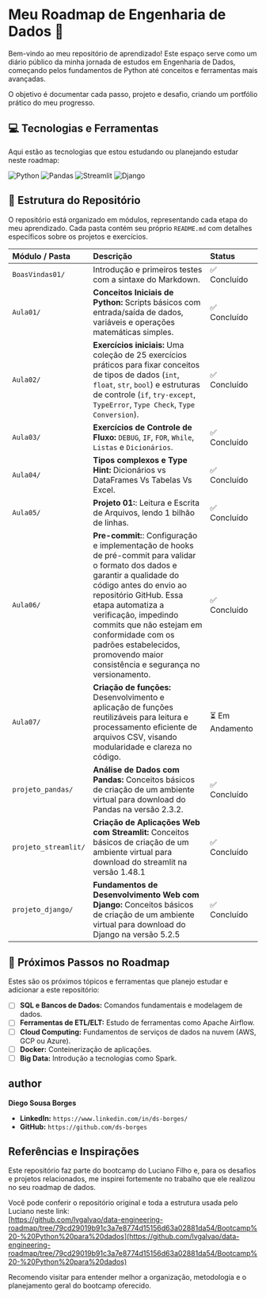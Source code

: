 # Meu Roadmap de Engenharia de Dados 🚀

Bem-vindo ao meu repositório de aprendizado! Este espaço serve como um diário público da minha jornada de estudos em Engenharia de Dados, começando pelos fundamentos de Python até conceitos e ferramentas mais avançadas.

O objetivo é documentar cada passo, projeto e desafio, criando um portfólio prático do meu progresso.

## 💻 Tecnologias e Ferramentas

Aqui estão as tecnologias que estou estudando ou planejando estudar neste roadmap:

![Python](https://img.shields.io/badge/Python-3776AB?style=for-the-badge&logo=python&logoColor=white)
![Pandas](https://img.shields.io/badge/Pandas-150458?style=for-the-badge&logo=pandas&logoColor=white)
![Streamlit](https://img.shields.io/badge/Streamlit-FF4B4B?style=for-the-badge&logo=streamlit&logoColor=white)
![Django](https://img.shields.io/badge/Django-092E20?style=for-the-badge&logo=django&logoColor=white)
## 📂 Estrutura do Repositório

O repositório está organizado em módulos, representando cada etapa do meu aprendizado. Cada pasta contém seu próprio `README.md` com detalhes específicos sobre os projetos e exercícios.

| Módulo / Pasta | Descrição | Status |
| :--- | :--- | :--- |
| `BoasVindas01/` | Introdução e primeiros testes com a sintaxe do Markdown. | ✅ Concluído |
| `Aula01/` | **Conceitos Iniciais de Python:** Scripts básicos com entrada/saída de dados, variáveis e operações matemáticas simples. | ✅ Concluído |
| `Aula02/` |  **Exercícios iniciais:** Uma coleção de 25 exercícios práticos para fixar conceitos de tipos de dados (`int`, `float`, `str`, `bool`) e estruturas de controle (`if`, `try-except`, `TypeError`, `Type Check`, `Type Conversion`). | ✅ Concluído |
| `Aula03/` | **Exercícios de Controle de Fluxo:** `DEBUG`, `IF`, `FOR`, `While`, `Listas` e `Dicionários`. | ✅ Concluído |
| `Aula04/` | **Tipos complexos e Type Hint:** Dicionários vs DataFrames Vs Tabelas Vs Excel. | ✅ Concluído |
| `Aula05/` | **Projeto 01:**: Leitura e Escrita de Arquivos, lendo 1 bilhão de linhas. | ✅ Concluído |
| `Aula06/` | **Pre-commit:**: Configuração e implementação de hooks de pré-commit para validar o formato dos dados e garantir a qualidade do código antes do envio ao repositório GitHub. Essa etapa automatiza a verificação, impedindo commits que não estejam em conformidade com os padrões estabelecidos, promovendo maior consistência e segurança no versionamento. | ✅ Concluído |
| `Aula07/` | **Criação de funções:** Desenvolvimento e aplicação de funções reutilizáveis para leitura e processamento eficiente de arquivos CSV, visando modularidade e clareza no código. | ⏳ Em Andamento |
| `projeto_pandas/` | **Análise de Dados com Pandas:** Conceitos básicos de criação de um ambiente virtual para download do Pandas na versão 2.3.2. | ✅ Concluído |
| `projeto_streamlit/` | **Criação de Aplicações Web com Streamlit:** Conceitos básicos de criação de um ambiente virtual para download do streamlit na versão 1.48.1 |  ✅ Concluído  |
| `projeto_django/` | **Fundamentos de Desenvolvimento Web com Django:**  Conceitos básicos de criação de um ambiente virtual para download do Django na versão 5.2.5 |  ✅ Concluído  |

## 🎯 Próximos Passos no Roadmap

Estes são os próximos tópicos e ferramentas que planejo estudar e adicionar a este repositório:

- [ ] **SQL e Bancos de Dados:** Comandos fundamentais e modelagem de dados.
- [ ] **Ferramentas de ETL/ELT:** Estudo de ferramentas como Apache Airflow.
- [ ] **Cloud Computing:** Fundamentos de serviços de dados na nuvem (AWS, GCP ou Azure).
- [ ] **Docker:** Conteinerização de aplicações.
- [ ] **Big Data:** Introdução a tecnologias como Spark.

## author

**Diego Sousa Borges**

* **LinkedIn:** `https://www.linkedin.com/in/ds-borges/`
* **GitHub:** `https://github.com/ds-borges`

## Referências e Inspirações

Este repositório faz parte do bootcamp do Luciano Filho e, para os desafios e projetos relacionados, me inspirei fortemente no trabalho que ele realizou no seu roadmap de dados.

Você pode conferir o repositório original e toda a estrutura usada pelo Luciano neste link:  
[https://github.com/lvgalvao/data-engineering-roadmap/tree/79cd29019b91c3a7e8774d15156d63a02881da54/Bootcamp%20-%20Python%20para%20dados](https://github.com/lvgalvao/data-engineering-roadmap/tree/79cd29019b91c3a7e8774d15156d63a02881da54/Bootcamp%20-%20Python%20para%20dados)

Recomendo visitar para entender melhor a organização, metodologia e o planejamento geral do bootcamp oferecido.

